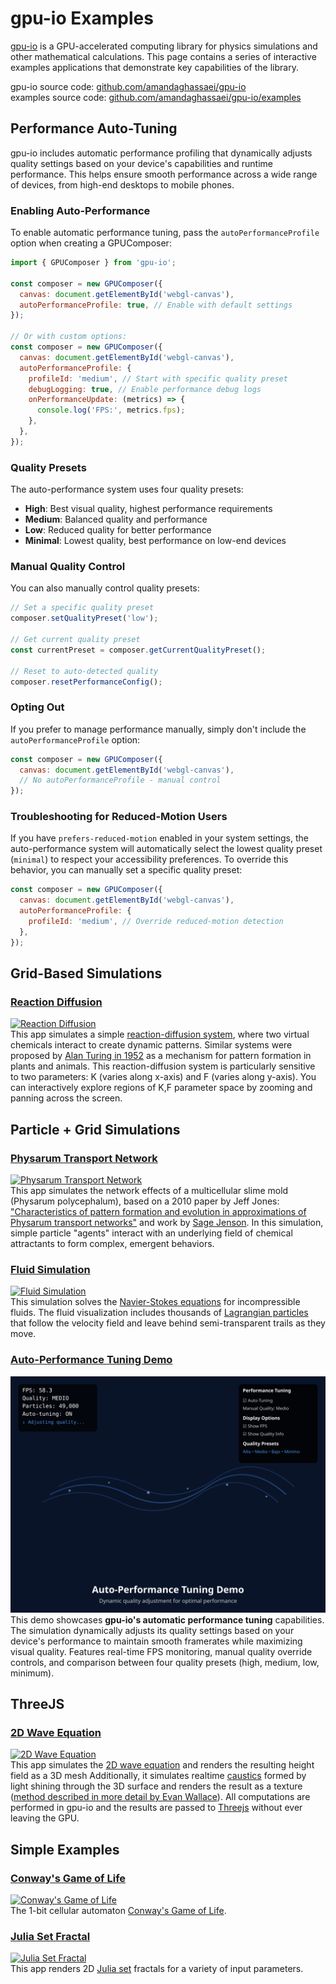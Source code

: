 # gpu-io Examples

[gpu-io](https://github.com/amandaghassaei/gpu-io) is a GPU-accelerated computing library for physics simulations and other mathematical calculations.  This page contains a series of interactive examples applications that demonstrate key capabilities of the library.

gpu-io source code: [github.com/amandaghassaei/gpu-io](https://github.com/amandaghassaei/gpu-io)  
examples source code: [github.com/amandaghassaei/gpu-io/examples](https://github.com/amandaghassaei/gpu-io/tree/main/examples)  

## Performance Auto-Tuning

gpu-io includes automatic performance profiling that dynamically adjusts quality settings based on your device's capabilities and runtime performance. This helps ensure smooth performance across a wide range of devices, from high-end desktops to mobile phones.

### Enabling Auto-Performance

To enable automatic performance tuning, pass the `autoPerformanceProfile` option when creating a GPUComposer:

```js
import { GPUComposer } from 'gpu-io';

const composer = new GPUComposer({
  canvas: document.getElementById('webgl-canvas'),
  autoPerformanceProfile: true, // Enable with default settings
});

// Or with custom options:
const composer = new GPUComposer({
  canvas: document.getElementById('webgl-canvas'),
  autoPerformanceProfile: {
    profileId: 'medium', // Start with specific quality preset
    debugLogging: true, // Enable performance debug logs
    onPerformanceUpdate: (metrics) => {
      console.log('FPS:', metrics.fps);
    },
  },
});
```

### Quality Presets

The auto-performance system uses four quality presets:

- **High**: Best visual quality, highest performance requirements
- **Medium**: Balanced quality and performance
- **Low**: Reduced quality for better performance
- **Minimal**: Lowest quality, best performance on low-end devices

### Manual Quality Control

You can also manually control quality presets:

```js
// Set a specific quality preset
composer.setQualityPreset('low');

// Get current quality preset
const currentPreset = composer.getCurrentQualityPreset();

// Reset to auto-detected quality
composer.resetPerformanceConfig();
```

### Opting Out

If you prefer to manage performance manually, simply don't include the `autoPerformanceProfile` option:

```js
const composer = new GPUComposer({
  canvas: document.getElementById('webgl-canvas'),
  // No autoPerformanceProfile - manual control
});
```

### Troubleshooting for Reduced-Motion Users

If you have `prefers-reduced-motion` enabled in your system settings, the auto-performance system will automatically select the lowest quality preset (`minimal`) to respect your accessibility preferences. To override this behavior, you can manually set a specific quality preset:

```js
const composer = new GPUComposer({
  canvas: document.getElementById('webgl-canvas'),
  autoPerformanceProfile: {
    profileId: 'medium', // Override reduced-motion detection
  },
});
```


## Grid-Based Simulations

### [Reaction Diffusion](https://apps.amandaghassaei.com/gpu-io/examples/reaction-diffusion/)
[![Reaction Diffusion](./reaction-diffusion/main.png)](https://apps.amandaghassaei.com/gpu-io/examples/reaction-diffusion/)  
This app simulates a simple <a href="https://en.wikipedia.org/wiki/Reaction%E2%80%93diffusion_system">reaction-diffusion system</a>, where two virtual chemicals interact to create dynamic patterns.  Similar systems were proposed by <a href="https://www.dna.caltech.edu/courses/cs191/paperscs191/turing.pdf">Alan Turing in 1952</a> as a mechanism for pattern formation in plants and animals.  This reaction-diffusion system is particularly sensitive to two parameters: K (varies along x-axis) and F (varies along y-axis).  You can interactively explore regions of K,F parameter space by zooming and panning across the screen.

## Particle + Grid Simulations

### [Physarum Transport Network](https://apps.amandaghassaei.com/gpu-io/examples/physarum/)
[![Physarum Transport Network](./physarum/main.png)](https://apps.amandaghassaei.com/gpu-io/examples/physarum/)  
This app simulates the network effects of a multicellular slime mold (Physarum polycephalum), based on a 2010 paper by Jeff Jones: <a href="https://uwe-repository.worktribe.com/output/980579">"Characteristics of pattern formation and evolution in approximations of Physarum transport networks"</a> and work by <a href="https://cargocollective.com/sagejenson/physarum">Sage Jenson</a>.  In this simulation, simple particle "agents" interact with an underlying field of chemical attractants to form complex, emergent behaviors.

### [Fluid Simulation](https://apps.amandaghassaei.com/gpu-io/examples/fluid/)
[![Fluid Simulation](./fluid/main.png)](https://apps.amandaghassaei.com/gpu-io/examples/fluid/)  
This simulation solves the <a href="https://en.wikipedia.org/wiki/Navier%E2%80%93Stokes_equations">Navier-Stokes equations</a> for incompressible fluids. The fluid visualization includes thousands of <a href="https://en.wikipedia.org/wiki/Lagrangian_particle_tracking">Lagrangian particles</a> that follow the velocity field and leave behind semi-transparent trails as they move.

### [Auto-Performance Tuning Demo](https://apps.amandaghassaei.com/gpu-io/examples/auto-performance/)
[![Auto-Performance Tuning Demo](./auto-performance/main.png)](https://apps.amandaghassaei.com/gpu-io/examples/auto-performance/)  
This demo showcases **gpu-io's automatic performance tuning** capabilities. The simulation dynamically adjusts its quality settings based on your device's performance to maintain smooth framerates while maximizing visual quality. Features real-time FPS monitoring, manual quality override controls, and comparison between four quality presets (high, medium, low, minimum).

## ThreeJS

### [2D Wave Equation](https://apps.amandaghassaei.com/gpu-io/examples/wave2d/)
[![2D Wave Equation](./wave2d/main.png)](https://apps.amandaghassaei.com/gpu-io/examples/wave2d/)  
This app simulates the [2D wave equation](https://en.wikipedia.org/wiki/Wave_equation) and renders the resulting height field as a 3D mesh  Additionally, it simulates realtime [caustics](https://en.wikipedia.org/wiki/Caustic_(optics)) formed by light shining through the 3D surface and renders the result as a texture ([method described in more detail by Evan Wallace](https://medium.com/@evanwallace/rendering-realtime-caustics-in-webgl-2a99a29a0b2c)).  All computations are performed in gpu-io and the results are passed to [Threejs](https://threejs.org/) without ever leaving the GPU.

## Simple Examples

### [Conway's Game of Life](https://apps.amandaghassaei.com/gpu-io/examples/gol/)
[![Conway's Game of Life](./gol/main.png)](https://apps.amandaghassaei.com/gpu-io/examples/gol/)  
The 1-bit cellular automaton <a href="https://en.wikipedia.org/wiki/Conway%27s_Game_of_Life">Conway's Game of Life</a>.

### [Julia Set Fractal](https://apps.amandaghassaei.com/gpu-io/examples/fractal/)
[![Julia Set Fractal](./fractal/main.png)](https://apps.amandaghassaei.com/gpu-io/examples/fractal/)  
This app renders 2D <a href="https://en.wikipedia.org/wiki/Julia_set">Julia set</a> fractals for a variety of input parameters.